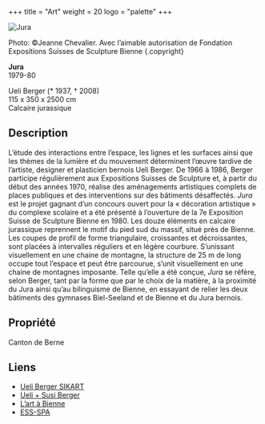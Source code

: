 +++
title = "Art"
weight = 20
logo = "palette"
+++

![Jura](/images/jura.jpg)

Photo: ©Jeanne Chevalier. Avec l’aimable autorisation de Fondation Expositions Suisses de Sculpture Bienne
{.copyright}


**Jura**  
1979-80

Ueli Berger (* 1937, † 2008)  
115 x 350 x 2500 cm  
Calcaire jurassique

## Description

L’étude des interactions entre l’espace, les lignes et les surfaces ainsi que les thèmes de la lumière et du mouvement déterminent l’œuvre tardive de l’artiste, designer et plasticien bernois Ueli Berger. De 1966 à 1986, Berger participe régulièrement aux Expositions Suisses de Sculpture et, à partir du début des années 1970, réalise des aménagements artistiques complets de places publiques et des interventions sur des bâtiments désaffectés. *Jura* est le projet gagnant d’un concours ouvert pour la « décoration artistique » du complexe scolaire et a été présenté à l’ouverture de la 7e Exposition Suisse de Sculpture Bienne en 1980. Les douze éléments en calcaire jurassique reprennent le motif du pied sud du massif, situé près de Bienne. Les coupes de profil de forme triangulaire, croissantes et décroissantes, sont placées à intervalles réguliers et en légère courbure. S’unissant visuellement en une chaine de montagne, la structure de 25 m de long occupe tout l’espace et peut être parcourue, s’unit visuellement en une chaine de montagnes imposante. Telle qu’elle a été conçue, *Jura* se réfère, selon Berger, tant par la forme que par le choix de la matière, à la proximité du Jura ainsi qu’au bilinguisme de Bienne, en essayant de relier les deux bâtiments des gymnases Biel-Seeland et de Bienne et du Jura bernois.

## Propriété

Canton de Berne

## Liens	

- [Ueli Berger SIKART](https://recherche.sik-isea.ch/sik:person-4002032)
- [Ueli + Susi Berger](https://www.usberger.ch/)
- [L’art à Bienne](https://art-a-bienne.ch/fr/)
- [ESS-SPA](https://ess-spa.ch/fr/news/framing-sculptures)